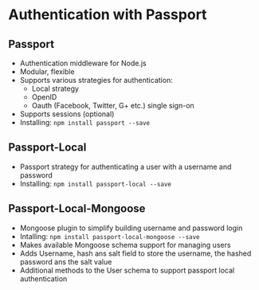 # Authentication with Passport
## Passport
- Authentication middleware for Node.js
- Modular, flexible
- Supports various strategies for authentication:
    - Local strategy
    - OpenID
    - Oauth (Facebook, Twitter, G+ etc.) single sign-on
- Supports sessions (optional)
- Installing: `npm install passport --save`

## Passport-Local
- Passport strategy for authenticating a user with a username and password
- Installing: `npm install passport-local --save`

## Passport-Local-Mongoose
- Mongoose plugin to simplify building username and password login
- Intalling: `npm install passport-local-mongoose --save`
- Makes available Mongoose schema support for managing users
- Adds Username, hash ans salt field to store the username, the hashed password ans the salt value
- Additional methods to the User schema to support passport local authentication